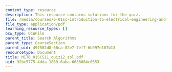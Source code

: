 ```yaml
---
content_type: resource
description: This resource contains solutions for the quiz.
file: /media/courses/6-01sc-introduction-to-electrical-engineering-and-computer-science-i-spring-2011/92bc57754dda18696aba6688084c0553_MIT6_01SCS11_quiz12_sol.pdf
file_type: application/pdf
learning_resource_types: []
ocw_type: OCWFile
parent_title: Search Algorithms
parent_type: CourseSection
parent_uid: 497582d8-68ca-82e7-7ef7-6b997e187b13
resourcetype: Document
title: MIT6_01SCS11_quiz12_sol.pdf
uid: 92bc5775-4dda-1869-6aba-6688084c0553
---
```

